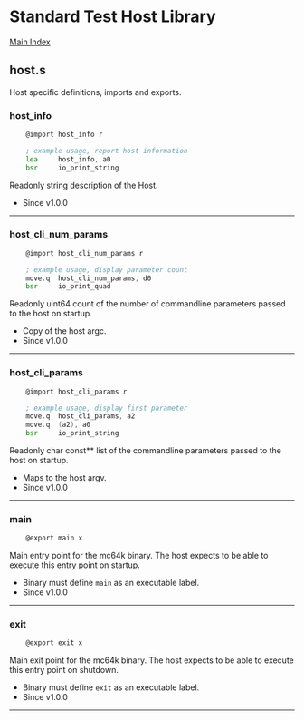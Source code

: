 # Standard Test Host Library

[Main Index](../README.md)

## host.s
Host specific definitions, imports and exports.

### host_info
```asm
    @import host_info r

    ; example usage, report host information
    lea     host_info, a0
    bsr     io_print_string
```
Readonly string description of the Host.

- Since v1.0.0
___

### host_cli_num_params
```asm
    @import host_cli_num_params r

    ; example usage, display parameter count
    move.q  host_cli_num_params, d0
    bsr     io_print_quad
```
Readonly uint64 count of the number of commandline parameters passed to the host on startup.

- Copy of the host argc.
- Since v1.0.0
___

### host_cli_params
```asm
    @import host_cli_params r

    ; example usage, display first parameter
    move.q  host_cli_params, a2
    move.q  (a2), a0
    bsr     io_print_string
```
Readonly char const** list of the commandline parameters passed to the host on startup.

- Maps to the host argv.
- Since v1.0.0
___

### main
```asm
    @export main x
```
Main entry point for the mc64k binary. The host expects to be able to execute this entry point on startup.

- Binary must define `main` as an executable label.
- Since v1.0.0
___

### exit
```asm
    @export exit x
```
Main exit point for the mc64k binary. The host expects to be able to execute this entry point on shutdown.

- Binary must define `exit` as an executable label.
- Since v1.0.0
___
